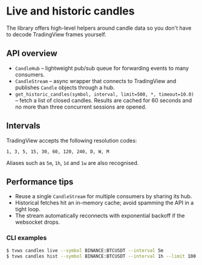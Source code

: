 # Live and historic candles

The library offers high-level helpers around candle data so you don't
have to decode TradingView frames yourself.

## API overview

- `CandleHub` – lightweight pub/sub queue for forwarding events to many
  consumers.
- `CandleStream` – async wrapper that connects to TradingView and
  publishes `Candle` objects through a hub.
- `get_historic_candles(symbol, interval, limit=500, *, timeout=10.0)` –
  fetch a list of closed candles. Results are cached for 60 seconds and
  no more than three concurrent sessions are opened.

## Intervals

TradingView accepts the following resolution codes:

```
1, 3, 5, 15, 30, 60, 120, 240, D, W, M
```

Aliases such as `5m`, `1h`, `1d` and `1w` are also recognised.

## Performance tips

- Reuse a single `CandleStream` for multiple consumers by sharing its
  hub.
- Historical fetches hit an in-memory cache; avoid spamming the API in a
  tight loop.
- The stream automatically reconnects with exponential backoff if the
  websocket drops.

### CLI examples

```bash
$ tvws candles live --symbol BINANCE:BTCUSDT --interval 5m
$ tvws candles hist --symbol BINANCE:BTCUSDT --interval 1h --limit 100
```
